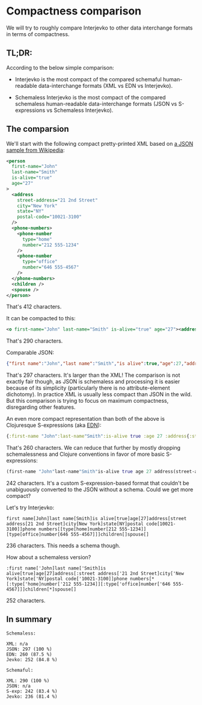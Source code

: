 # Compactness comparison

We will try to roughly compare Interjevko to other data interchange formats in terms of compactness.

## TL;DR: 

According to the below simple comparison:

* Interjevko is the most compact of the compared schemaful human-readable data-interchange formats (XML vs EDN vs Interjevko).

* Schemaless Interjevko is the most compact of the compared schemaless human-readable data-interchange formats (JSON vs S-expressions vs Schemaless Interjevko).

## The comparsion

We'll start with the following compact pretty-printed XML based on [a JSON sample from Wikipedia](https://en.wikipedia.org/wiki/JSON#Syntax):

```xml
<person
  first-name="John"
  last-name="Smith"
  is-alive="true"
  age="27"
>
  <address
    street-address="21 2nd Street"
    city="New York"
    state="NY"
    postal-code="10021-3100"
  />
  <phone-numbers>
    <phone-number
      type="home"
      number="212 555-1234"
    />
    <phone-number
      type="office"
      number="646 555-4567"
    />
  </phone-numbers>
  <children />
  <spouse />
</person>
```

That's 412 characters.

It can be compacted to this:

```xml
<o first-name="John" last-name="Smith" is-alive="true" age="27"><address street-address="21 2nd Street" city="New York" state="NY" postal-code="10021-3100"/><phone-numbers><o type="home" number="212 555-1234"/><o type="office" number="646 555-4567"/></phone-numbers><children/><spouse/></o>
```

That's 290 characters.

Comparable JSON:

```json
{"first name":"John","last name":"Smith","is alive":true,"age":27,"address":{"street address":"21 2nd Street","city":"New York","state":"NY","postal code":"10021-3100"},"phone numbers":[{"type":"home","number":"212 555-1234"},{"type":"office","number":"646 555-4567"}],"children":[],"spouse":null}
```

That's 297 characters. It's larger than the XML! The comparison is not exactly fair though, as JSON is schemaless and processing it is easier because of its simplicity (particularly there is no attribute-element dichotomy). In practice XML is usually less compact than JSON in the wild. But this comparison is trying to focus on maximum compactness, disregarding other features.

An even more compact representation than both of the above is Clojuresque S-expressions (aka [EDN](https://github.com/edn-format/edn)):

```clj
{:first-name "John":last-name"Smith":is-alive true :age 27 :address{:street-address "21 2nd Street":city"New York":state"NY":postal-code"10021-3100"}:phone-numbers[{:type "office":number"212 555-1234"}{:type "home":number"646 555-4567"}]:children[]:spouse nil}
```

That's 260 characters. We can reduce that further by mostly dropping schemalessness and Clojure conventions in favor of more basic S-expressions:

```clj
(first-name "John"last-name"Smith"is-alive true age 27 address(street-address "21 2nd Street"city"New York"state"NY"postal-code"10021-3100")phone-numbers((type "office"number"212 555-1234")(type "home"number"646 555-4567"))children()spouse())
```

242 characters. It's a custom S-expression-based format that couldn't be unabiguously converted to the JSON without a schema. Could we get more compact?

Let's try Interjevko:

```
first name[John]last name[Smith]is alive[true]age[27]address[street address[21 2nd Street]city[New York]state[NY]postal code[10021-3100]]phone numbers[[type[home]number[212 555-1234]][type[office]number[646 555-4567]]]children[]spouse[]
```

236 characters. This needs a schema though.

How about a schemaless version?

```
:first name['John]last name['Smith]is alive[true]age[27]address[:street address['21 2nd Street]city['New York]state['NY]postal code['10021-3100]]phone numbers[*[:type['home]number['212 555-1234]][:type['office]number['646 555-4567]]]children[*]spouse[]
```

252 characters. 

## In summary

```
Schemaless:

XML: n/a
JSON: 297 (100 %)
EDN: 260 (87.5 %)
Jevko: 252 (84.8 %)

Schemaful:

XML: 290 (100 %)
JSON: n/a
S-exp: 242 (83.4 %)
Jevko: 236 (81.4 %)
```
